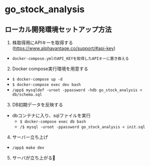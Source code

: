 # go_stock_analysis

## ローカル開発環境セットアップ方法

1. 株取得用にAPIキーを取得する(https://www.alphavantage.co/support/#api-key)
  - `docker-compose.ymlのAPI_KEYを取得したAPIキーに置き換える`

2. Docker compose実行環境を用意する
  - `$ docker-compose up -d`
  - `$ docker-compose exec dev bash`
  - `/app$ mysqldef -uroot -ppassword -hdb go_stock_analysis < db/schema.sql`
3. DB初期データを反映する
  - dbコンテナに入り、sqlファイルを実行
    - `$ docker-compose exec db bash`
    - `/$ mysql -uroot -ppassword go_stock_analysis < init.sql`
4. サーバー立ち上げ
  - `/app$ make dev`
5. サーバが立ち上がる:tada:
